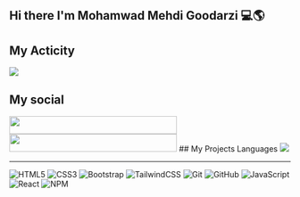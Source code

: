## Hi there I'm Mohamwad Mehdi Goodarzi 💻🌎

## My Acticity
<img src="https://github-readme-stats.vercel.app/api?username=MohamwadMehdiGoodarzi&show_icons=true&theme=dracula">

## My social
<a src="" >
  <img style="width:300px; height:32px;"  src="https://img.shields.io/badge/Instagram-Mohamwad.js-red?logo=instagram">
</a>
<a src="">
  <img style="width:300px; height:32px;" src="https://img.shields.io/badge/Telegram-Mohamwad_1997A-blue?logo=telegram">
</a>
## My Projects Languages
<img src="https://github-readme-stats.vercel.app/api/top-langs/?username=MohamwadMehdiGoodarzi&hide_progress=false">

--------------
![HTML5](https://img.shields.io/badge/html5-%23E34F26.svg?style=for-the-badge&logo=html5&logoColor=white)
![CSS3](https://img.shields.io/badge/css3-%231572B6.svg?style=for-the-badge&logo=css3&logoColor=white)
![Bootstrap](https://img.shields.io/badge/bootstrap-%238511FA.svg?style=for-the-badge&logo=bootstrap&logoColor=white)
![TailwindCSS](https://img.shields.io/badge/tailwindcss-%2338B2AC.svg?style=for-the-badge&logo=tailwind-css&logoColor=white)
![Git](https://img.shields.io/badge/git-%23F05033.svg?style=for-the-badge&logo=git&logoColor=white)
![GitHub](https://img.shields.io/badge/github-%23121011.svg?style=for-the-badge&logo=github&logoColor=white)
![JavaScript](https://img.shields.io/badge/javascript-%23323330.svg?style=for-the-badge&logo=javascript&logoColor=%23F7DF1E)
![React](https://img.shields.io/badge/react-%2320232a.svg?style=for-the-badge&logo=react&logoColor=%2361DAFB)
![NPM](https://img.shields.io/badge/NPM-%23CB3837.svg?style=for-the-badge&logo=npm&logoColor=white)


